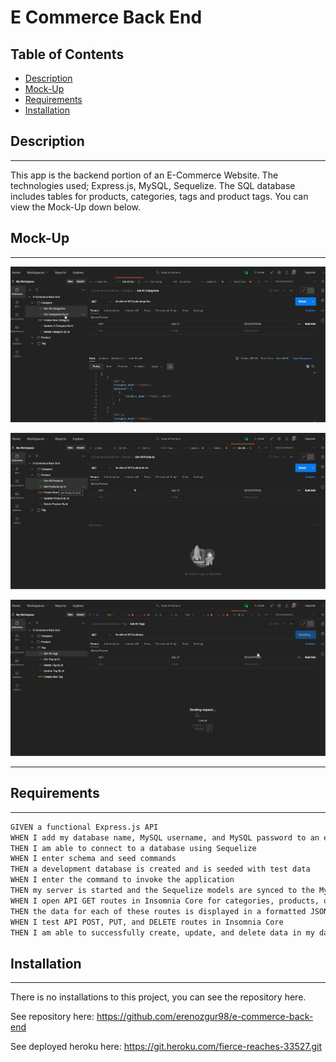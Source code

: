 # **E Commerce Back End**

## Table of Contents

* [Description](#description)
* [Mock-Up](#mock-up)
* [Requirements](#requirements)
* [Installation](#installation)

## Description
---
This app is the backend portion of an E-Commerce Website. The technologies used; Express.js, MySQL, Sequelize. The SQL database includes tables for products, categories, tags and product tags. You can view the Mock-Up down below.

## Mock-Up
---

![gif](/assets/category.gif)

![gif2](/assets/product.gif)

![gif3](/assets/tag.gif)


---

## Requirements
---
```md
GIVEN a functional Express.js API
WHEN I add my database name, MySQL username, and MySQL password to an environment variable file
THEN I am able to connect to a database using Sequelize
WHEN I enter schema and seed commands
THEN a development database is created and is seeded with test data
WHEN I enter the command to invoke the application
THEN my server is started and the Sequelize models are synced to the MySQL database
WHEN I open API GET routes in Insomnia Core for categories, products, or tags
THEN the data for each of these routes is displayed in a formatted JSON
WHEN I test API POST, PUT, and DELETE routes in Insomnia Core
THEN I am able to successfully create, update, and delete data in my database
```

## Installation
---
There is no installations to this project, you can see the repository here.

See repository here: https://github.com/erenozgur98/e-commerce-back-end

See deployed heroku here: https://git.heroku.com/fierce-reaches-33527.git


